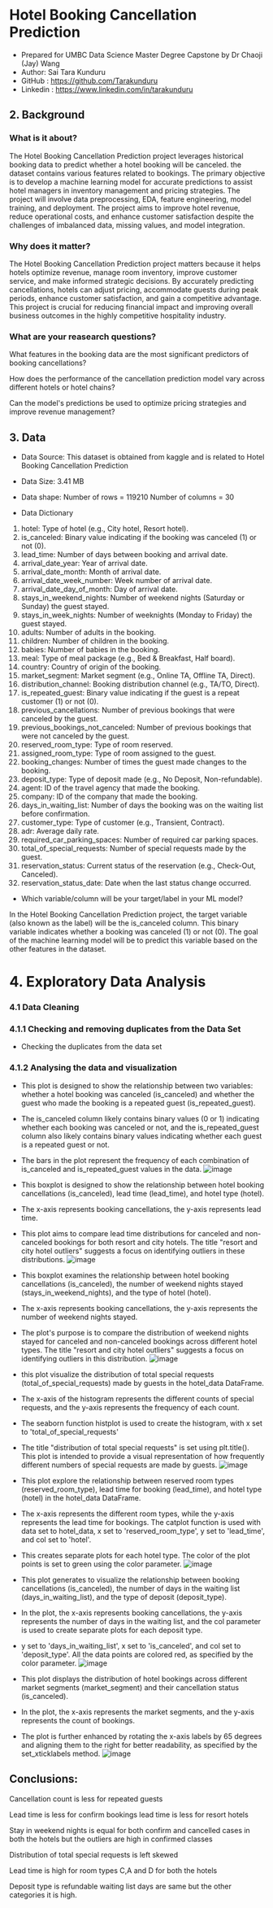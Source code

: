 # Hotel Booking Cancellation Prediction

* Prepared for UMBC Data Science Master Degree Capstone by Dr Chaoji (Jay) Wang
* Author: Sai Tara Kunduru
* GitHub : https://github.com/Tarakunduru
* Linkedin : https://www.linkedin.com/in/tarakunduru

## 2. Background

### What is it about?

The Hotel Booking Cancellation Prediction project leverages historical booking data to predict whether a hotel booking will be canceled. the dataset contains various features related to bookings. The primary objective is to develop a machine learning model for accurate predictions to assist hotel managers in inventory management and pricing strategies. The project will involve data preprocessing, EDA, feature engineering, model training, and deployment. The project aims to improve hotel revenue, reduce operational costs, and enhance customer satisfaction despite the challenges of imbalanced data, missing values, and model integration.

### Why does it matter?

The Hotel Booking Cancellation Prediction project matters because it helps hotels optimize revenue, manage room inventory, improve customer service, and make informed strategic decisions. By accurately predicting cancellations, hotels can adjust pricing, accommodate guests during peak periods, enhance customer satisfaction, and gain a competitive advantage. This project is crucial for reducing financial impact and improving overall business outcomes in the highly competitive hospitality industry.

### What are your reasearch questions?

What features in the booking data are the most significant predictors of booking cancellations?

How does the performance of the cancellation prediction model vary across different hotels or hotel chains?

Can the model's predictions be used to optimize pricing strategies and improve revenue management?


## 3. Data

* Data Source: This dataset is obtained from kaggle and is related to Hotel Booking Cancellation Prediction
* Data Size: 3.41 MB
* Data shape: Number of rows = 119210
              Number of columns = 30

* Data Dictionary
1. hotel: Type of hotel (e.g., City hotel, Resort hotel).
2. is_canceled: Binary value indicating if the booking was canceled (1) or not (0).
3. lead_time: Number of days between booking and arrival date.
4. arrival_date_year: Year of arrival date.
5. arrival_date_month: Month of arrival date.
6. arrival_date_week_number: Week number of arrival date.
7. arrival_date_day_of_month: Day of arrival date.
8. stays_in_weekend_nights: Number of weekend nights (Saturday or Sunday) the guest stayed.
9. stays_in_week_nights: Number of weeknights (Monday to Friday) the guest stayed.
10. adults: Number of adults in the booking.
11. children: Number of children in the booking.
12. babies: Number of babies in the booking.
13. meal: Type of meal package (e.g., Bed & Breakfast, Half board).
14. country: Country of origin of the booking.
15. market_segment: Market segment (e.g., Online TA, Offline TA, Direct).
16. distribution_channel: Booking distribution channel (e.g., TA/TO, Direct).
17. is_repeated_guest: Binary value indicating if the guest is a repeat customer (1) or not (0).
18. previous_cancellations: Number of previous bookings that were canceled by the guest.
19. previous_bookings_not_canceled: Number of previous bookings that were not canceled by the guest.
20. reserved_room_type: Type of room reserved.
21. assigned_room_type: Type of room assigned to the guest.
22. booking_changes: Number of times the guest made changes to the booking.
23. deposit_type: Type of deposit made (e.g., No Deposit, Non-refundable).
24. agent: ID of the travel agency that made the booking.
25. company: ID of the company that made the booking.
26. days_in_waiting_list: Number of days the booking was on the waiting list before confirmation.
27. customer_type: Type of customer (e.g., Transient, Contract).
28. adr: Average daily rate.
29. required_car_parking_spaces: Number of required car parking spaces.
30. total_of_special_requests: Number of special requests made by the guest.
31. reservation_status: Current status of the reservation (e.g., Check-Out, Canceled).
32. reservation_status_date: Date when the last status change occurred.

* Which variable/column will be your target/label in your ML model?

In the Hotel Booking Cancellation Prediction project, the target variable (also known as the label) will be the is_canceled column. This binary variable indicates whether a booking was canceled (1) or not (0). The goal of the machine learning model will be to predict this variable based on the other features in the dataset.

# 4. Exploratory Data Analysis

### 4.1 Data Cleaning

### 4.1.1 Checking and removing duplicates from the Data Set

* Checking the duplicates from the data set 

### 4.1.2 Analysing the data and visualization

* This plot is designed to show the relationship between two variables: whether a hotel booking was canceled (is_canceled) and whether the guest who made the booking is a repeated guest (is_repeated_guest).
* The is_canceled column likely contains binary values (0 or 1) indicating whether each booking was canceled or not, and the is_repeated_guest column also likely contains binary values indicating whether each guest is a repeated guest or not.
* The bars in the plot represent the frequency of each combination of is_canceled and is_repeated_guest values in the data.
  ![image](https://github.com/Tarakunduru/UMBC-DATA606-FALL2023-THURSDAY/assets/143665432/de9731e8-7e3c-435e-89b6-e596390c60d1)

* This boxplot is designed to show the relationship between hotel booking cancellations (is_canceled), lead time (lead_time), and hotel type (hotel). 
* The x-axis represents booking cancellations, the y-axis represents lead time. 
* This plot aims to compare lead time distributions for canceled and non-canceled bookings for both resort and city hotels. The title "resort and city hotel outliers" suggests a focus on identifying outliers in these distributions.
   ![image](https://github.com/Tarakunduru/UMBC-DATA606-FALL2023-THURSDAY/assets/143665432/974d31fc-47d5-4720-8456-321fea578864)


* This boxplot examines the relationship between hotel booking cancellations (is_canceled), the number of weekend nights stayed (stays_in_weekend_nights), and the type of hotel (hotel). 
* The x-axis represents booking cancellations, the y-axis represents the number of weekend nights stayed.
* The plot's purpose is to compare the distribution of weekend nights stayed for canceled and non-canceled bookings across different hotel types. The title "resort and city hotel outliers" suggests a focus on identifying outliers in this distribution.
   ![image](https://github.com/Tarakunduru/UMBC-DATA606-FALL2023-THURSDAY/assets/143665432/0d4d7e1c-7c90-4037-ba2e-09910c7ee53e)



* this plot visualize the distribution of total special requests (total_of_special_requests) made by guests in the hotel_data DataFrame. 
* The x-axis of the histogram represents the different counts of special requests, and the y-axis represents the frequency of each count. 
* The seaborn function histplot is used to create the histogram, with x set to 'total_of_special_requests' 
* The title "distribution of total special requests" is set using plt.title(). This plot is intended to provide a visual representation of how frequently different numbers of special requests are made by guests.
  ![image](https://github.com/Tarakunduru/UMBC-DATA606-FALL2023-THURSDAY/assets/143665432/ad025964-3903-4efa-a62b-cb37099cbfbe)

* This plot explore the relationship between reserved room types (reserved_room_type), lead time for booking (lead_time), and hotel type (hotel) in the hotel_data DataFrame.
* The x-axis represents the different room types, while the y-axis represents the lead time for bookings. The catplot function is used with data set to hotel_data, x set to 'reserved_room_type', y set to 'lead_time', and col set to 'hotel'.
* This creates separate plots for each hotel type. The color of the plot points is set to green using the color parameter.
   ![image](https://github.com/Tarakunduru/UMBC-DATA606-FALL2023-THURSDAY/assets/143665432/baae8d8d-8a52-4e1b-b777-b1f22ba265d8)


* This plot generates to visualize the relationship between booking cancellations (is_canceled), the number of days in the waiting list (days_in_waiting_list), and the type of deposit (deposit_type). 
* In the plot, the x-axis represents booking cancellations, the y-axis represents the number of days in the waiting list, and the col parameter is used to create separate plots for each deposit type. 
* y set to 'days_in_waiting_list', x set to 'is_canceled', and col set to 'deposit_type'. All the data points are colored red, as specified by the color parameter.
  ![image](https://github.com/Tarakunduru/UMBC-DATA606-FALL2023-THURSDAY/assets/143665432/1fd9bdbf-b3c3-414a-b3c7-6751e5665771)



* This plot displays the distribution of hotel bookings across different market segments (market_segment) and their cancellation status (is_canceled).
* In the plot, the x-axis represents the market segments, and the y-axis represents the count of bookings. 
* The plot is further enhanced by rotating the x-axis labels by 65 degrees and aligning them to the right for better readability, as specified by the set_xticklabels method.
 ![image](https://github.com/Tarakunduru/UMBC-DATA606-FALL2023-THURSDAY/assets/143665432/9510e339-512a-4682-a290-88c2b1240126)




## Conclusions:

Cancellation count is less for repeated guests

Lead time is less for confirm bookings lead time is less for resort hotels

Stay in weekend nights is equal for both confirm and cancelled cases in both the hotels but the outliers are high in confirmed classes

Distribution of total special requests is left skewed

Lead time is high for room types C,A and D for both the hotels

Deposit type is refundable waiting list days are same but the other categories it is high.


